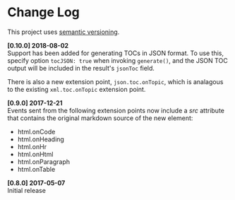 # Change Log

This project uses [semantic versioning](http://semver.org/).

**[0.10.0] 2018-08-02**  
Support has been added for generating TOCs in JSON format.  To use this, specify option `tocJSON: true` when invoking `generate()`, and the JSON TOC output will be included in the result's `jsonToc` field.

There is also a new extension point, `json.toc.onTopic`, which is analagous to the existing `xml.toc.onTopic` extension point.

**[0.9.0] 2017-12-21**  
Events sent from the following extension points now include a *src* attribute that contains the original markdown source of the new element:
- html.onCode
- html.onHeading
- html.onHr
- html.onHtml
- html.onParagraph
- html.onTable


**[0.8.0] 2017-05-07**  
Initial release
